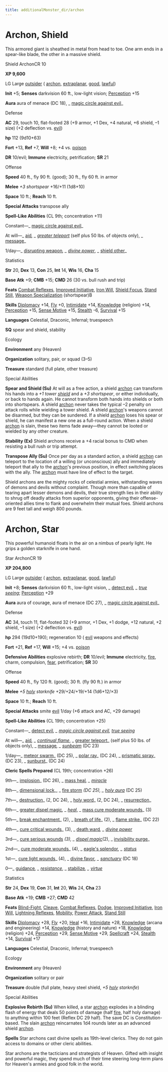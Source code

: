 ```yaml
---
title: additionalMonster_dir/archon
---
```

# Archon, Shield

This armored giant is sheathed in metal from head to toe. One arm ends in a spear-like blade, the other in a massive shield.

Shield ArchonCR 10

**XP 9,600**

LG Large [outsider](monsters/creatureTypes#_outsider) ( [archon](monster_dir/creatureTypes#_archon-subtype), [extraplanar](monsters/creatureTypes#_extraplanar-subtype), [good](monster_dir/creatureTypes#_good-subtype), [lawful](monsters/creatureTypes#_lawful-subtype))

**Init** +5; **Senses** darkvision 60 ft., low-light vision; [Perception](additionalMonster_dir/../skill_dir/perception#_perception) +15

**Aura** aura of menace (DC 18), _ [magic circle against evil](additionalMonsters/../spell_dir/magicCircleAgainstEvil#_magic-circle-against-evil)_

Defense

**AC** 29, touch 10, flat-footed 28 (+9 armor, +1 Dex, +4 natural, +6 shield, –1 size) (+2 deflection vs. [evil](monsters/creatureTypes#_evil-subtype))

**hp** 112 (9d10+63)

**Fort** +13, **Ref** +7, **Will** +8; +4 vs. [poison](monster_dir/universalMonsterRules#_poison-(ex-or-su))

**DR** 10/evil; **Immune** electricity, petrification; **SR** 21

Offense

**Speed** 40 ft., fly 90 ft. (good); 30 ft., fly 60 ft. in armor

**Melee** _+3 shortspear_ +16/+11 (1d8+10)

**Space** 10 ft.; **Reach** 10 ft.

**Special Attacks** transpose ally

**Spell-Like Abilities** (CL 9th; concentration +11)

Constant—_ [magic circle against evil](additionalMonster_dir/../spell_dir/magicCircleAgainstEvil#_magic-circle-against-evil)_

At will—_ [aid](additionalMonsters/../spell_dir/aid#_aid)_, _ [greater teleport](additionalMonsters/../spell_dir/teleport#_teleport-greater)_ (self plus 50 lbs. of objects only), _ [message](additionalMonsters/../spell_dir/message#_message)_

1/day—_ [disrupting weapon](additionalMonster_dir/../spell_dir/disruptingWeapon#_disrupting-weapon)_, _ [divine power](additionalMonsters/../spell_dir/divinePower#_divine-power)_, _ [shield other](additionalMonsters/../spell_dir/shieldOther#_shield-other)_

Statistics

**Str** 20, **Dex** 13, **Con** 25, **Int** 14, **Wis** 16, **Cha** 15

**Base Atk** +9; **CMB** +15; **CMD** 26 (30 vs. bull rush and trip)

**Feats** [Combat Reflexes](additionalMonsters/../feats#_combat-reflexes), [Improved Initiative](additionalMonster_dir/../feats#_improved-initiative), [Iron Will](additionalMonster_dir/../feats#_iron-will), [Shield Focus](additionalMonster_dir/../feats#_shield-focus), [Stand Still](additionalMonster_dir/../feats#_stand-still), [Weapon Specialization](additionalMonster_dir/../feats#_weapon-specialization) (shortspear)B

**Skills** [Diplomacy](additionalMonster_dir/../skill_dir/diplomacy#_diplomacy) +14, [Fly](additionalMonsters/../skill_dir/fly#_fly) +0, [Intimidate](additionalMonsters/../skill_dir/intimidate#_intimidate) +14, [Knowledge](additionalMonsters/../skill_dir/knowledge#_knowledge) (religion) +14, [Perception](additionalMonsters/../skill_dir/perception#_perception) +15, [Sense Motive](additionalMonsters/../skill_dir/senseMotive#_sense-motive) +15, [Stealth](additionalMonsters/../skill_dir/stealth#_stealth) -6, [Survival](additionalMonsters/../skill_dir/survival#_survival) +15

**Languages** Celestial, Draconic, Infernal; truespeech

**SQ** spear and shield, stability

Ecology

**Environment** any (Heaven)

**Organization** solitary, pair, or squad (3–5)

**Treasure** standard (full plate, other treasure)

Special Abilities

**Spear and Shield (Su)** At will as a free action, a shield [archon](monsters/creatureTypes#_archon-subtype) can transform his hands into a _+1 tower [shield](additionalMonster_dir/../spell_dir/shield#_shield)_ and a _+3 shortspear_, or either individually, or back to hands again. He cannot transform both hands into shields or both into shortspears. A shield [archon](monsters/creatureTypes#_archon-subtype) never takes the typical –2 penalty on attack rolls while wielding a tower shield. A shield [archon](monster_dir/creatureTypes#_archon-subtype)'s weapons cannot be disarmed, but they can be sundered. If a shield [archon](monsters/creatureTypes#_archon-subtype) loses his spear or shield, he can manifest a new one as a full-round action. When a shield [archon](monster_dir/creatureTypes#_archon-subtype) is slain, these two items fade away—they cannot be looted or wielded by any other creature.

**Stability (Ex)** Shield archons receive a +4 racial bonus to CMD when resisting a bull rush or trip attempt.

**Transpose Ally (Su)** Once per day as a standard action, a shield [archon](monsters/creatureTypes#_archon-subtype) can teleport to the location of a willing (or unconscious) ally and immediately teleport that ally to the [archon](monster_dir/creatureTypes#_archon-subtype)'s previous position, in effect switching places with the ally. The [archon](monsters/creatureTypes#_archon-subtype) must have line of effect to the target.

Shield archons are the mighty rocks of celestial armies, withstanding waves of demons and devils without complaint. Though more than capable of tearing apart lesser demons and devils, their true strength lies in their ability to shrug off deadly attacks from superior opponents, giving their offense-oriented allies time to flank and overwhelm their mutual foes. Shield archons are 9 feet tall and weigh 800 pounds.

# Archon, Star

This powerful humanoid floats in the air on a nimbus of pearly light. He grips a golden starknife in one hand.

Star ArchonCR 19

**XP 204,800**

LG Large [outsider](monster_dir/creatureTypes#_outsider) ( [archon](monsters/creatureTypes#_archon-subtype), [extraplanar](monster_dir/creatureTypes#_extraplanar-subtype), [good](monsters/creatureTypes#_good-subtype), [lawful](monster_dir/creatureTypes#_lawful-subtype))

**Init** +8; **Senses** darkvision 60 ft., low-light vision, _ [detect evil](additionalMonsters/../spell_dir/detectEvil#_detect-evil)_, _ [true seeing](additionalMonsters/../spell_dir/trueSeeing#_true-seeing)_; [Perception](additionalMonsters/../skill_dir/perception#_perception) +29

**Aura** aura of courage, aura of menace (DC 27), _ [magic circle against evil](additionalMonsters/../spell_dir/magicCircleAgainstEvil#_magic-circle-against-evil)_

Defense

**AC** 34, touch 11, flat-footed 32 (+9 armor, +1 Dex, +1 dodge, +12 natural, +2 shield, –1 size) (+2 deflection vs. [evil](monsters/creatureTypes#_evil-subtype))

**hp** 294 (19d10+190); regeneration 10 ( [evil](monster_dir/creatureTypes#_evil-subtype) weapons and effects)

**Fort** +21, **Ref** +17, **Will** +15; +4 vs. [poison](monsters/universalMonsterRules#_poison-(ex-or-su))

**Defensive Abilities** explosive rebirth; **DR** 10/evil; **Immune** electricity, [fire](monster_dir/creatureTypes#_fire-subtype), charm, compulsion, [fear](monsters/universalMonsterRules#_fear-(su-or-sp)), petrification; **SR** 30

Offense

**Speed** 40 ft., fly 120 ft. (good); 30 ft. (fly 90 ft.) in armor

**Melee** _+5 [holy](additionalMonster_dir/../magicItem_dir/weapons#_weapons-holy) starknife_ +29/+24/+19/+14 (1d6+12/×3)

**Space** 10 ft.; **Reach** 10 ft.

**Special Attacks** smite [evil](monster_dir/creatureTypes#_evil-subtype) 1/day (+6 attack and AC, +29 damage)

**Spell-Like Abilities** (CL 19th; concentration +25)

Constant—_ [detect evil](additionalMonster_dir/../spell_dir/detectEvil#_detect-evil)_, _ [magic circle against evil](additionalMonsters/../spell_dir/magicCircleAgainstEvil#_magic-circle-against-evil), [true seeing](additionalMonsters/../spell_dir/trueSeeing#_true-seeing)_

At will—_ [aid](additionalMonsters/../spell_dir/aid#_aid)_, _ [continual flame](additionalMonsters/../spell_dir/continualFlame#_continual-flame)_, _ [greater teleport](additionalMonsters/../spell_dir/teleport#_teleport-greater)_ (self plus 50 lbs. of objects only), _ [message](additionalMonsters/../spell_dir/message#_message)_, _ [sunbeam](additionalMonsters/../spell_dir/sunbeam#_sunbeam)_ (DC 23)

1/day—_ [meteor swarm](additionalMonster_dir/../spell_dir/meteorSwarm#_meteor-swarm)_ (DC 25), _ [polar ray](additionalMonsters/../spell_dir/polarRay#_polar-ray)_ (DC 24), _ [prismatic spray](additionalMonsters/../spell_dir/prismaticSpray#_prismatic-spray)_ (DC 23), _ [sunburst](additionalMonsters/../spell_dir/sunburst#_sunburst)_ (DC 24)

**Cleric Spells Prepared** (CL 19th; concentration +26)

9th—_ [implosion](additionalMonsters/../spell_dir/implosion#_implosion)_ (DC 26), _ [mass heal](additionalMonsters/../spell_dir/heal#_heal-mass)_, _ [miracle](additionalMonsters/../spell_dir/miracle#_miracle)_

8th—_ [dimensional lock](additionalMonsters/../spell_dir/dimensionalLock#_dimensional-lock)_, _ [fire storm](additionalMonsters/../spell_dir/fireStorm#_fire-storm) _(DC 25), _ [holy aura](additionalMonsters/../spell_dir/holyAura#_holy-aura)_ (DC 25)

7th—_ [destruction](additionalMonsters/../spell_dir/destruction#_destruction)_ (2, DC 24), _ [holy word](additionalMonsters/../spell_dir/holyWord#_holy-word)_ (2, DC 24), _ [resurrection](additionalMonsters/../spell_dir/resurrection#_resurrection)_

6th—_ [greater dispel magic](additionalMonsters/../spell_dir/dispelMagic#_dispel-magic-greater)_, _ [heal](additionalMonsters/../spell_dir/heal#_heal)_, _ [mass cure moderate wounds](additionalMonsters/../spell_dir/cureModerateWounds#_cure-moderate-wounds-mass)_ (3)

5th—_ [break enchantment](additionalMonsters/../spell_dir/breakEnchantment#_break-enchantment)_ (2), _ [breath of life](additionalMonsters/../spell_dir/breathOfLife#_breath-of-life)_ (2), _ [flame strike](additionalMonsters/../spell_dir/flameStrike#_flame-strike)_ (DC 22)

4th—_ [cure critical wounds](additionalMonsters/../spell_dir/cureCriticalWounds#_cure-critical-wounds)_ (3), _ [death ward](additionalMonsters/../spell_dir/deathWard#_death-ward)_, _ [divine power](additionalMonsters/../spell_dir/divinePower#_divine-power)_

3rd—_ [cure serious wounds](additionalMonsters/../spell_dir/cureSeriousWounds#_cure-serious-wounds) _(3), _ [dispel magic](additionalMonsters/../spell_dir/dispelMagic#_dispel-magic)_(2), _ [invisibility purge](additionalMonsters/../spell_dir/invisibilityPurge#_invisibility-purge)_

2nd—_ [cure moderate wounds](additionalMonsters/../spell_dir/cureModerateWounds#_cure-moderate-wounds)_ (4), _ [eagle's splendor](additionalMonsters/../spell_dir/eagleSSplendor#_eagle-s-splendor)_, _ [status](additionalMonsters/../spell_dir/status#_status)_

1st—_ [cure light wounds](additionalMonsters/../spell_dir/cureLightWounds#_cure-light-wounds)_ (4), _ [divine favor](additionalMonsters/../spell_dir/divineFavor#_divine-favor)_, _ [sanctuary](additionalMonsters/../spell_dir/sanctuary#_sanctuary)_ (DC 18)

0—_ [guidance](additionalMonsters/../spell_dir/guidance#_guidance)_, _ [resistance](additionalMonsters/../spell_dir/resistance#_resistance)_, _ [stabilize](additionalMonsters/../spell_dir/stabilize#_stabilize)_, _ [virtue](additionalMonsters/../spell_dir/virtue#_virtue)_

Statistics

**Str** 24, **Dex** 19, **Con** 31, **Int** 20, **Wis** 24, **Cha** 23

**Base Atk** +19; **CMB** +27; **CMD** 42

**Feats** [Blind-Fight](additionalMonsters/../feats#_blind-fight), [Cleave](additionalMonster_dir/../feats#_cleave), [Combat Reflexes](additionalMonster_dir/../feats#_combat-reflexes), [Dodge](additionalMonster_dir/../feats#_dodge), [Improved Initiative](additionalMonster_dir/../feats#_improved-initiative), [Iron Will](additionalMonster_dir/../feats#_iron-will), [Lightning Reflexes](additionalMonster_dir/../feats#_lightning-reflexes), [Mobility](additionalMonster_dir/../feats#_mobility), [Power Attack](additionalMonster_dir/../feats#_power-attack), [Stand Still](additionalMonster_dir/../feats#_stand-still)

**Skills** [Diplomacy](additionalMonster_dir/../skill_dir/diplomacy#_diplomacy) +28, [Fly](additionalMonsters/../skill_dir/fly#_fly) +20, [Heal](additionalMonsters/../skill_dir/heal#_heal) +16, [Intimidate](additionalMonsters/../skill_dir/intimidate#_intimidate) +28, [Knowledge](additionalMonsters/../skill_dir/knowledge#_knowledge) (arcana and engineering) +14, [Knowledge](additionalMonsters/../skill_dir/knowledge#_knowledge) (history and nature) +18, [Knowledge](additionalMonsters/../skill_dir/knowledge#_knowledge) (religion) +24, [Perception](additionalMonsters/../skill_dir/perception#_perception) +29, [Sense Motive](additionalMonsters/../skill_dir/senseMotive#_sense-motive) +29, [Spellcraft](additionalMonsters/../skill_dir/spellcraft#_spellcraft) +24, [Stealth](additionalMonsters/../skill_dir/stealth#_stealth) +14, [Survival](additionalMonsters/../skill_dir/survival#_survival) +17

**Languages** Celestial, Draconic, Infernal; truespeech

Ecology

**Environment** any (Heaven)

**Organization** solitary or pair

**Treasure** double (full plate, heavy steel shield, _+5 [holy](additionalMonsters/../magicItem_dir/weapons#_weapons-holy) starknife_)

Special Abilities

**Explosive Rebirth (Su)** When killed, a star [archon](monsters/creatureTypes#_archon-subtype) explodes in a blinding flash of energy that deals 50 points of damage (half [fire](monster_dir/creatureTypes#_fire-subtype), half holy damage) to anything within 100 feet (Reflex DC 29 half). The save DC is Constitution-based. The slain [archon](monsters/creatureTypes#_archon-subtype) reincarnates 1d4 rounds later as an advanced shield [archon](monster_dir/creatureTypes#_archon-subtype).

**Spells** Star archons cast divine spells as 19th-level clerics. They do not gain access to domains or other cleric abilities.

Star archons are the tacticians and strategists of Heaven. Gifted with insight and powerful magic, they spend much of their time steering long-term plans for Heaven's armies and good folk in the world.

